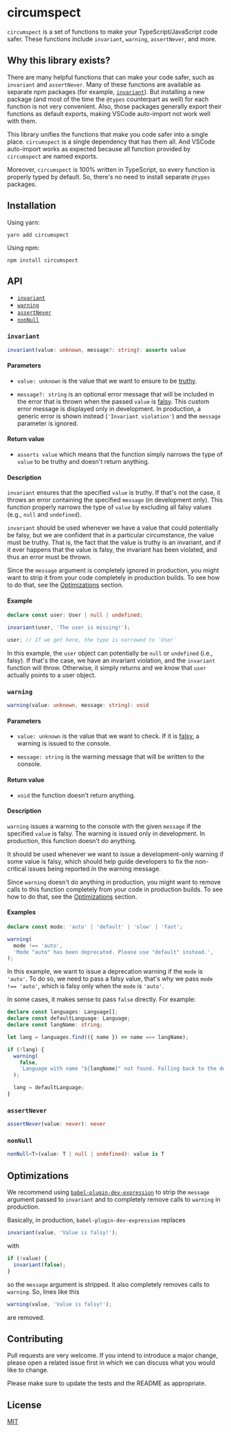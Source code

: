 # circumspect

`circumspect` is a set of functions to make your TypeScript/JavaScript code safer. These functions include `invariant`, `warning`, `assertNever`, and more.

## Why this library exists?

There are many helpful functions that can make your code safer, such as `invariant` and `assertNever`. Many of these functions are available as separate npm packages (for example, [`invariant`](https://www.npmjs.com/package/invariant)). But installing a new package (and most of the time the `@types` counterpart as well) for each function is not very convenient. Also, those packages generally export their functions as default exports, making VSCode auto-import not work well with them.

This library unifies the functions that make you code safer into a single place. `circumspect` is a single dependency that has them all. And VSCode auto-import works as expected because all function provided by `circumspect` are named exports.

Moreover, `circumspect` is 100% written in TypeScript, so every function is properly typed by default. So, there's no need to install separate `@types` packages.

## Installation

Using yarn:

```
yarn add circumspect
```

Using npm:

```
npm install circumspect
```

## API

- [`invariant`](#invariant)
- [`warning`](#warning)
- [`assertNever`](#assertnever)
- [`nonNull`](#nonnull)

### `invariant`

```ts
invariant(value: unknown, message?: string): asserts value
```

#### Parameters

- `value: unknown` is the value that we want to ensure to be [truthy](https://developer.mozilla.org/en-US/docs/Glossary/truthy).

- `message?: string` is an optional error message that will be included in the error that is thrown when the passed `value` is [falsy](https://developer.mozilla.org/en-US/docs/Glossary/Falsy). This custom error message is displayed only in development. In production, a generic error is shown instead (`'Invariant violation'`) and the `message` parameter is ignored.

#### Return value

- `asserts value` which means that the function simply narrows the type of `value` to be truthy and doesn't return anything.

#### Description

`invariant` ensures that the specified `value` is truthy. If that's not the case, it throws an error containing the specified `message` (in development only). This function properly narrows the type of `value` by excluding all falsy values (e.g., `null` and `undefined`).

`invariant` should be used whenever we have a value that could potentially be falsy, but we are confident that in a particular circumstance, the value must be truthy. That is, the fact that the value is truthy is an invariant, and if it ever happens that the value is falsy, the invariant has been violated, and thus an error must be thrown.

Since the `message` argument is completely ignored in production, you might want to strip it from your code completely in production builds. To see how to do that, see the [Optimizations](#optimizations) section.

#### Example

```ts
declare const user: User | null | undefined;

invariant(user, 'The user is missing!');

user; // If we get here, the type is narrowed to `User`
```

In this example, the `user` object can potentially be `null` or `undefined` (i.e., falsy). If that's the case, we have an invariant violation, and the `invariant` function will throw. Otherwise, it simply returns and we know that `user` actually points to a user object.

### `warning`

```ts
warning(value: unknown, message: string): void
```

#### Parameters

- `value: unknown` is the value that we want to check. If it is [falsy](https://developer.mozilla.org/en-US/docs/Glossary/Falsy), a warning is issued to the console.

- `message: string` is the warning message that will be written to the console.

#### Return value

- `void` the function doesn't return anything.

#### Description

`warning` issues a warning to the console with the given `message` if the specified `value` is falsy. The warning is issued only in development. In production, this function doesn't do anything.

It should be used whenever we want to issue a development-only warning if some value is falsy, which should help guide developers to fix the non-critical issues being reported in the warning message.

Since `warning` doesn't do anything in production, you might want to remove calls to this function completely from your code in production builds. To see how to do that, see the [Optimizations](#optimizations) section.

#### Examples

```ts
declare const mode: 'auto' | 'default' | 'slow' | 'fast';

warning(
  mode !== 'auto',
  'Mode "auto" has been deprecated. Please use "default" instead.',
);
```

In this example, we want to issue a deprecation warning if the `mode` is `'auto'`. To do so, we need to pass a falsy value, that's why we pass `mode !== 'auto'`, which is falsy only when the `mode` is `'auto'`.

In some cases, it makes sense to pass `false` directly. For example:

```ts
declare const languages: Language[];
declare const defaultLanguage: Language;
declare const langName: string;

let lang = languages.find(({ name }) => name === langName);

if (!lang) {
  warning(
    false,
    `Language with name "${langName}" not found. Falling back to the default language.`,
  );

  lang = defaultLanguage;
}
```

### `assertNever`

```ts
assertNever(value: never): never
```

### `nonNull`

```ts
nonNull<T>(value: T | null | undefined): value is T
```

## Optimizations

We recommend using [`babel-plugin-dev-expression`](https://www.npmjs.com/package/babel-plugin-dev-expression) to strip the `message` argument passed to `invariant` and to completely remove calls to `warning` in production.

Basically, in production, `babel-plugin-dev-expression` replaces

```ts
invariant(value, 'Value is falsy!');
```

with

```ts
if (!value) {
  invariant(false);
}
```

so the `message` argument is stripped. It also completely removes calls to `warning`. So, lines like this

```ts
warning(value, 'Value is falsy!');
```

are removed.

## Contributing

Pull requests are very welcome. If you intend to introduce a major change, please open a related issue first in which we can discuss what you would like to change.

Please make sure to update the tests and the README as appropriate.

## License

[MIT](https://github.com/kyarik/circumspect/blob/master/LICENSE)
